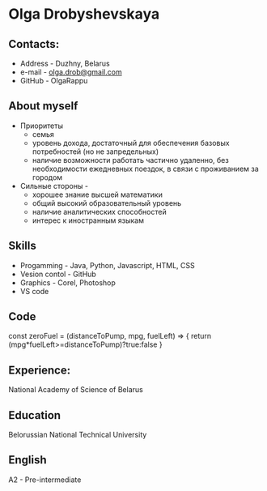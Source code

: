 # 	Olga Drobyshevskaya
## Contacts: 
  * Address - Duzhny, Belarus
  * e-mail - olga.drob@gmail.com
  * GitHub - OlgaRappu
## About myself

  * Приоритеты
      * семья 
      * уровень дохода, достаточный для обеспечения базовых потребностей (но не запредельных) 
      * наличие возможности работать частично удаленно, без необходимости ежедневных поездок, в связи с проживанием за городом
  * Сильные стороны -  
      * хорошее знание высшей математики
      * общий высокий образовательный уровень
      * наличие аналитических способностей
      * интерес к иностранным языкам
## Skills
  * Progamming - Java, Python, Javascript, HTML, CSS
  * Vesion contol - GitHub
  * Graphics - Corel, Photoshop
  * VS code
## Code
const zeroFuel = (distanceToPump, mpg, fuelLeft) => {
 return  (mpg*fuelLeft>=distanceToPump)?true:false
}
## Experience: 
National Academy of Science of Belarus
## Education 
Belorussian National Technical University
## English 
A2 - Pre-intermediate 
